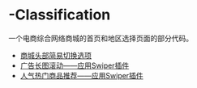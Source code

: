 # -Classification
一个电商综合网络商城的首页和地区选择页面的部分代码。


* [商城头部简易切换选项](https://github.com/HecateDK/-Classification/blob/master/tabs.md)<br>
* [广告长图滚动——应用Swiper插件](https://github.com/HecateDK/-Classification/blob/master/views/adsScroll.md)<br>
* [人气热门商品推荐——应用Swiper插件](https://github.com/HecateDK/-Classification/blob/master/views/hot.md)<br>
